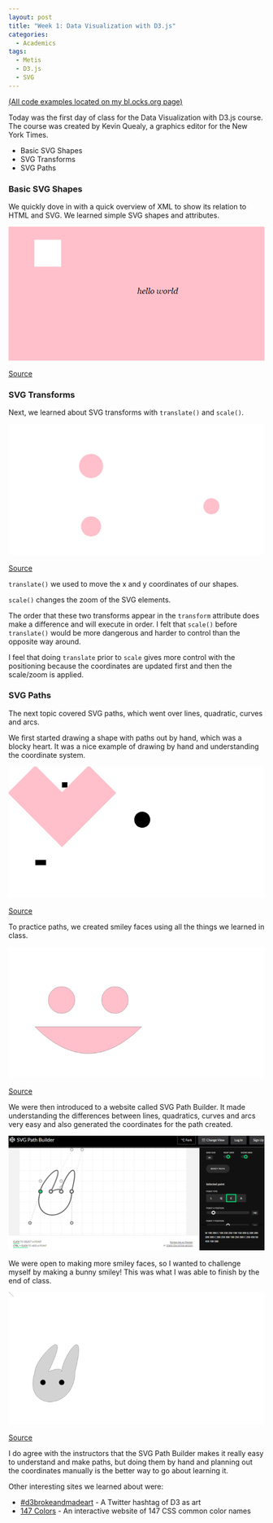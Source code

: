 ```yaml
---
layout: post
title: "Week 1: Data Visualization with D3.js"
categories:
  - Academics
tags:
  - Metis
  - D3.js
  - SVG
---
```


[(All code examples located on my bl.ocks.org page)](https://bl.ocks.org/danaoira)

Today was the first day of class for the Data Visualization with D3.js course. The course was created by Kevin Quealy, a graphics editor for the New York Times.

- Basic SVG Shapes
- SVG Transforms
- SVG Paths

### Basic SVG Shapes

We quickly dove in with a quick overview of XML to show its relation to HTML and SVG. We learned simple SVG shapes and attributes.

![01]

[Source](https://bl.ocks.org/danaoira/4a5d95a597eae4d15a90d6e56ebf048e)

### SVG Transforms

Next, we learned about SVG transforms with `translate()` and `scale()`.

![02]

[Source](https://bl.ocks.org/danaoira/2200db2faa374584f6106dec37796967)

`translate()` we used to move the x and y coordinates of our shapes.

`scale()` changes the zoom of the SVG elements.

The order that these two transforms appear in the `transform` attribute does make a difference and will execute in order. I felt that `scale()` before `translate()` would be more dangerous and harder to control than the opposite way around.

I feel that doing `translate` prior to `scale` gives more control with the positioning because the coordinates are updated first and then the scale/zoom is applied.

### SVG Paths

The next topic covered SVG paths, which went over lines, quadratic, curves and arcs.

We first started drawing a shape with paths out by hand, which was a blocky heart. It was a nice example of drawing by hand and understanding the coordinate system.

![03]

[Source](https://bl.ocks.org/danaoira/f0262a344f5046dc1072d1ea4a2bb550)

To practice paths, we created smiley faces using all the things we learned in class.

![04]

[Source](https://bl.ocks.org/danaoira/a98a0845285a01b694fa75badbd4826d)

We were then introduced to a website called SVG Path Builder. It made understanding the differences between lines, quadratics, curves and arcs very easy and also generated the coordinates for the path created.

![05-path-builder]

We were open to making more smiley faces, so I wanted to challenge myself by making a bunny smiley! This was what I was able to finish by the end of class.

![05-bunny]

[Source](https://bl.ocks.org/danaoira/c729c4a4b848099edc7c5b5ad90ccb18)

I do agree with the instructors that the SVG Path Builder makes it really easy to understand and make paths, but doing them by hand and planning out the coordinates manually is the better way to go about learning it.

Other interesting sites we learned about were:

- [#d3brokeandmadeart](https://twitter.com/hashtag/d3brokeandmadeart) - A Twitter hashtag of D3 as art
- [147 Colors](http://www.colors.commutercreative.com/) - An interactive website of 147 CSS common color names

[01]: /images/01-svg.PNG "Basic SGV Shapes"
[02]: /images/02-svg-transforms.PNG "SVG Transforms"
[03]: /images/03-svg-paths.PNG "SVG Paths"
[04]: /images/04-svg-smiley.PNG "SVG Smiley"
[05-path-builder]: /images/05-svg-path-builder.PNG "SVG Path Builder"
[05-bunny]: /images/05-svg-bunny-in-progress.PNG "SVG Bunny in Progress"